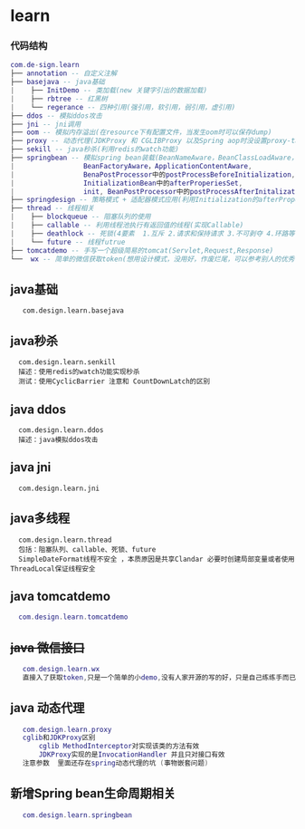# learn
### 代码结构
``` lua
com.de-sign.learn
├── annotation -- 自定义注解
├── basejava -- java基础
|    ├── InitDemo -- 类加载(new 关键字引出的数据加载)
|    ├── rbtree -- 红黑树
|    └── regerance -- 四种引用(强引用，软引用，弱引用，虚引用)
├── ddos -- 模拟ddos攻击
├── jni -- jni调用
├── oom -- 模拟内存溢出(在resource下有配置文件，当发生oom时可以保存dump)
├── proxy -- 动态代理(JDKProxy 和 CGLIBProxy 以及Spring aop时没设置proxy-target-calss="true" 引发的坑)
├── sekill -- java秒杀(利用redis的watch功能)
├── springbean -- 模拟spring bean装载(BeanNameAware，BeanClassLoadAware，
|                 BeanFactoryAware，ApplicationContentAware,
|                 BenaPostProcessor中的postProcessBeforeInitialization,
|                 InitializationBean中的afterProperiesSet,
|                 init, BeanPostProcessor中的postProcessAfterInitalization)
├── springdesign -- 策略模式 + 适配器模式应用(利用Initialization的afterProperiesSet)
├── thread -- 线程相关
|    ├── blockqueue -- 阻塞队列的使用
|    ├── callable -- 利用线程池执行有返回值的线程(实现Callable)
|    ├── deathlock -- 死锁(4要素  1.互斥 2.请求和保持请求 3.不可剥夺 4.环路等待)
|    └── future -- 线程futrue
├── tomcatdemo -- 手写一个超级简易的tomcat(Servlet,Request,Response)
└──  wx -- 简单的微信获取token(想用设计模式，没用好，作废烂尾，可以参考别人的优秀代码)

```
 

 ## java基础 
  ```
     com.design.learn.basejava   
  ```
 ## **java秒杀** 
  ```    
    com.design.learn.senkill
    描述：使用redis的watch功能实现秒杀
    测试：使用CyclicBarrier 注意和 CountDownLatch的区别
  ```    
 ## java ddos 
  ```
    com.design.learn.ddos
    描述：java模拟ddos攻击 
  ```
 ## java jni 
  ```
    com.design.learn.jni  
  ```
 ## java多线程  
  ``` 
    com.design.learn.thread   
    包括：阻塞队列、callable、死锁、future  
    SimpleDateFormat线程不安全 ，本质原因是共享Clandar 必要时创建局部变量或者使用ThreadLocal保证线程安全
  ```
 ## **java tomcatdemo**  
  ``` lua 
    com.design.learn.tomcatdemo
  ```
  
 ## ~~java 微信接口~~   
 ``` lua  
    com.design.learn.wx  
    直接入了获取token,只是一个简单的小demo,没有人家开源的写的好，只是自己练练手而已
 ```
 
 ## java 动态代理
 ``` lua   
    com.design.learn.proxy   
    cglib和JDKProxy区别  
        cglib MethodInterceptor对实现该类的方法有效  
        JDKProxy实现的是InvocationHandler 并且只对接口有效 
    注意参数  里面还存在spring动态代理的坑 (事物嵌套问题) 
 ```
  
     
 ## **新增Spring bean生命周期相关**
 ``` lua
    com.design.learn.springbean
 ```
